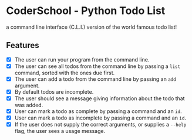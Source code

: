 # CoderSchool - Python Todo List
a command line interface (C.L.I.) version of the world famous todo list!

## Features
- [x] The user can run your program from the command line.
- [x] The user can see all todos from the command line by passing a `list` command, sorted with the ones due first.
- [x] The user can add a todo from the command line by passing an `add` argument.
- [x] By default todos are incomplete.
- [x] The user should see a message giving information about the todo that was added.
- [x] User can mark a todo as complete by passing a command and an `id`.
- [x] User can mark a todo as incomplete by passing a command and an `id`.
- [x] If the user does not supply the correct arguments, or supplies a `--help` flag, the user sees a usage message.
